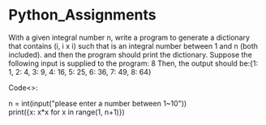 # Python_Assignments

With a given integral number n, write a program to generate a dictionary that contains (i, i x i) such that is an integral number between 1 and n (both included). and then the program should print the dictionary.
Suppose the following input is supplied to the program: 8
Then, the output should be:{1: 1, 2: 4, 3: 9, 4: 16, 5: 25, 6: 36, 7: 49, 8: 64}

Code<>:

n = int(input("please enter a number between 1~10"))   
print({x: x*x for x in range(1, n+1)})
